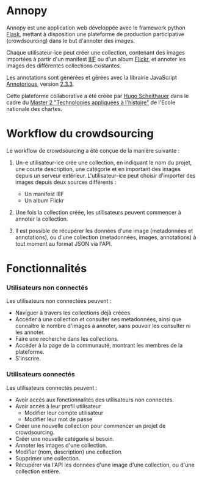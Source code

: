 # Annopy

Annopy est une application web développée avec le framework python [Flask](https://flask.palletsprojects.com/en/1.1.x/), mettant à disposition une plateforme de production participative (crowdsourcing) dans le but d'annoter des images. 

Chaque utilisateur-ice peut créer une collection, contenant des images importées à partir d'un manifest [IIIF](https://iiif.io/) ou d'un album [Flickr](https://www.flickr.com/), et annoter les images des différentes collections existantes.

Les annotations sont générées et gérées avec la librairie JavaScript [Annotorious](https://recogito.github.io/annotorious/), version [2.3.3](https://github.com/recogito/annotorious/releases/tag/v2.3.3).

Cette plateforme collaborative a été créée par [Hugo Scheithauer](https://github.com/HugoSchtr) dans le cadre du [Master 2 "Technologies appliquées à l'histoire"](http://www.chartes.psl.eu/fr/cursus/master-technologies-numeriques-appliquees-histoire) de l'Ecole nationale des chartes.

# Workflow du crowdsourcing 

Le workflow de crowdsourcing a été conçue de la manière suivante :

1. Un-e utilisateur-ice crée une collection, en indiquant le nom du projet, une courte description, une catégorie et en important des images depuis un serveur extérieur. L'utilisateur-ice peut choisir d'importer des images depuis deux sources différents : 

    * Un manifest IIIF
    * Un album Flickr

2. Une fois la collection créée, les utilisateurs peuvent commencer à annoter la collection. 

3. Il est possible de récupérer les données d'une image (metadonnées et annotations), ou d'une collection (metadonnées, images, annotations) à tout moment au format JSON via l'API. 

# Fonctionnalités

### Utilisateurs non connectés

Les utilisateurs non connectées peuvent :

* Naviguer à travers les collections déjà créées. 
* Accéder à une collection et consulter ses metadonnées, ainsi que connaître le nombre d'images à annoter, sans pouvoir les consulter ni les annoter.
* Faire une recherche dans les collections.
* Accéder à la page de la communauté, montrant les membres de la plateforme. 
* S'inscrire.

### Utilisateurs connectés

Les utilisateurs connectés peuvent :

* Avoir accès aux fonctionnalités des utilisateurs non connectés.
* Avoir accès à leur profil utilisateur
    * Modifier leur compte utilisateur
    * Modifier leur mot de passe
* Créer une nouvelle collection pour commencer un projet de crowdsourcing. 
* Créer une nouvelle catégorie si besoin. 
* Annoter les images d'une collection. 
* Modifier (nom, description) une collection.
* Supprimer une collection. 
* Récupérer via l'API les données d'une image d'une collection, ou d'une collection entière. 
